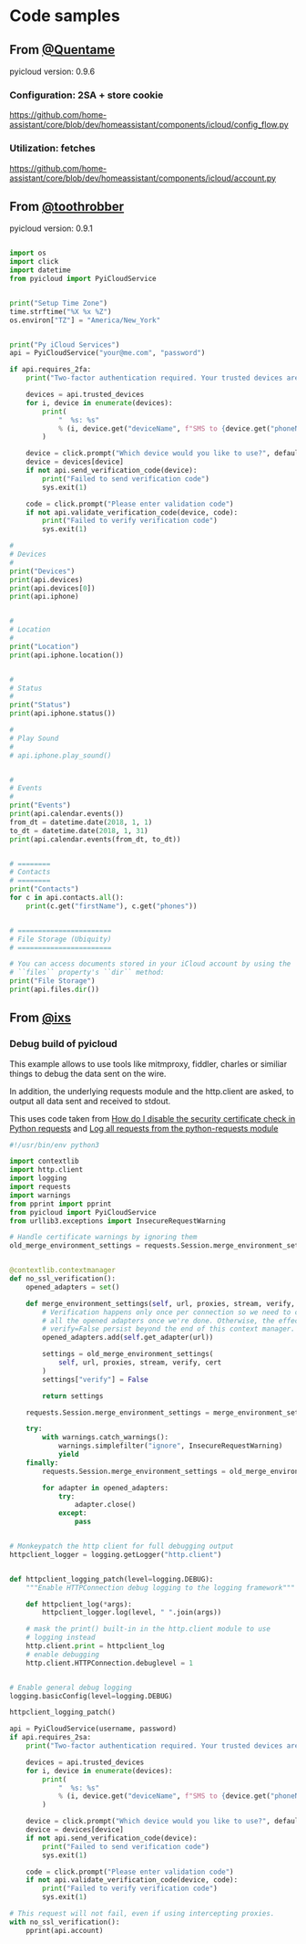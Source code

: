 # Code samples

## From [@Quentame](https://github.com/Quentame)

pyicloud version: 0.9.6

### Configuration: 2SA + store cookie

https://github.com/home-assistant/core/blob/dev/homeassistant/components/icloud/config_flow.py

### Utilization: fetches

https://github.com/home-assistant/core/blob/dev/homeassistant/components/icloud/account.py


## From [@toothrobber](https://github.com/toothrobber)

pyicloud version: 0.9.1

```python

import os
import click
import datetime
from pyicloud import PyiCloudService


print("Setup Time Zone")
time.strftime("%X %x %Z")
os.environ["TZ"] = "America/New_York"


print("Py iCloud Services")
api = PyiCloudService("your@me.com", "password")

if api.requires_2fa:
    print("Two-factor authentication required. Your trusted devices are:")

    devices = api.trusted_devices
    for i, device in enumerate(devices):
        print(
            "  %s: %s"
            % (i, device.get("deviceName", f"SMS to {device.get("phoneNumber")}"))
        )

    device = click.prompt("Which device would you like to use?", default=0)
    device = devices[device]
    if not api.send_verification_code(device):
        print("Failed to send verification code")
        sys.exit(1)

    code = click.prompt("Please enter validation code")
    if not api.validate_verification_code(device, code):
        print("Failed to verify verification code")
        sys.exit(1)

#
# Devices
#
print("Devices")
print(api.devices)
print(api.devices[0])
print(api.iphone)


#
# Location
#
print("Location")
print(api.iphone.location())


#
# Status
#
print("Status")
print(api.iphone.status())

#
# Play Sound
#
# api.iphone.play_sound()


#
# Events
#
print("Events")
print(api.calendar.events())
from_dt = datetime.date(2018, 1, 1)
to_dt = datetime.date(2018, 1, 31)
print(api.calendar.events(from_dt, to_dt))


# ========
# Contacts
# ========
print("Contacts")
for c in api.contacts.all():
    print(c.get("firstName"), c.get("phones"))


# =======================
# File Storage (Ubiquity)
# =======================

# You can access documents stored in your iCloud account by using the
# ``files`` property's ``dir`` method:
print("File Storage")
print(api.files.dir())
```

## From [@ixs](https://github.com/ixs)

### Debug build of pyicloud

This example allows to use tools like mitmproxy, fiddler, charles or similiar
things to debug the data sent on the wire.

In addition, the underlying requests module and the http.client are asked, to
output all data sent and received to stdout.

This uses code taken from [How do I disable the security certificate check in Python requests](https://stackoverflow.com/questions/15445981/how-do-i-disable-the-security-certificate-check-in-python-requests)
and [Log all requests from the python-requests module](https://stackoverflow.com/questions/16337511/log-all-requests-from-the-python-requests-module)


```python
#!/usr/bin/env python3

import contextlib
import http.client
import logging
import requests
import warnings
from pprint import pprint
from pyicloud import PyiCloudService
from urllib3.exceptions import InsecureRequestWarning

# Handle certificate warnings by ignoring them
old_merge_environment_settings = requests.Session.merge_environment_settings


@contextlib.contextmanager
def no_ssl_verification():
    opened_adapters = set()

    def merge_environment_settings(self, url, proxies, stream, verify, cert):
        # Verification happens only once per connection so we need to close
        # all the opened adapters once we're done. Otherwise, the effects of
        # verify=False persist beyond the end of this context manager.
        opened_adapters.add(self.get_adapter(url))

        settings = old_merge_environment_settings(
            self, url, proxies, stream, verify, cert
        )
        settings["verify"] = False

        return settings

    requests.Session.merge_environment_settings = merge_environment_settings

    try:
        with warnings.catch_warnings():
            warnings.simplefilter("ignore", InsecureRequestWarning)
            yield
    finally:
        requests.Session.merge_environment_settings = old_merge_environment_settings

        for adapter in opened_adapters:
            try:
                adapter.close()
            except:
                pass


# Monkeypatch the http client for full debugging output
httpclient_logger = logging.getLogger("http.client")


def httpclient_logging_patch(level=logging.DEBUG):
    """Enable HTTPConnection debug logging to the logging framework"""

    def httpclient_log(*args):
        httpclient_logger.log(level, " ".join(args))

    # mask the print() built-in in the http.client module to use
    # logging instead
    http.client.print = httpclient_log
    # enable debugging
    http.client.HTTPConnection.debuglevel = 1


# Enable general debug logging
logging.basicConfig(level=logging.DEBUG)

httpclient_logging_patch()

api = PyiCloudService(username, password)
if api.requires_2sa:
    print("Two-factor authentication required. Your trusted devices are:")

    devices = api.trusted_devices
    for i, device in enumerate(devices):
        print(
            "  %s: %s"
            % (i, device.get("deviceName", f"SMS to {device.get("phoneNumber")}")
        )

    device = click.prompt("Which device would you like to use?", default=0)
    device = devices[device]
    if not api.send_verification_code(device):
        print("Failed to send verification code")
        sys.exit(1)

    code = click.prompt("Please enter validation code")
    if not api.validate_verification_code(device, code):
        print("Failed to verify verification code")
        sys.exit(1)

# This request will not fail, even if using intercepting proxies.
with no_ssl_verification():
    pprint(api.account)
```

